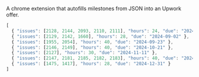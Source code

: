 A chrome extension that autofills milestones from JSON into an Upwork offer.

```js
[
  { "issues": [2128, 2144, 2093, 2110, 2111], "hours": 24, "due": "2024-08-12" },
  { "issues": [2129, 2142, 1660], "hours": 28, "due": "2024-09-02" },
  { "issues": [1955, 2054], "hours": 40, "due": "2024-09-23" },
  { "issues": [2146, 2149], "hours": 40, "due": "2024-10-21" },
  { "issues": [2127], "hours": 30, "due": "2024-11-11" },
  { "issues": [2147, 2181, 2185, 2182, 2183], "hours": 40, "due": "2024-12-09" },
  { "issues": [1475, 1417], "hours": 28, "due": "2024-12-31" }
]
```
